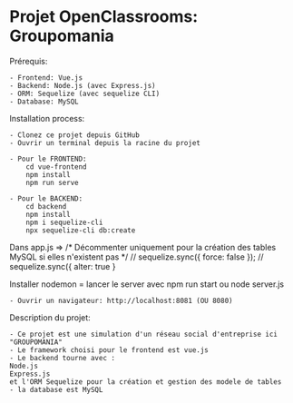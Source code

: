 # Projet OpenClassrooms: Groupomania

Prérequis:

    - Frontend: Vue.js
    - Backend: Node.js (avec Express.js)
    - ORM: Sequelize (avec sequelize CLI)
    - Database: MySQL

Installation process:

    - Clonez ce projet depuis GitHub
    - Ouvrir un terminal depuis la racine du projet

    - Pour le FRONTEND:
        cd vue-frontend
        npm install
        npm run serve

    - Pour le BACKEND:
        cd backend
        npm install
        npm i sequelize-cli
        npx sequelize-cli db:create
Dans app.js =>
        /* Décommenter uniquement pour la création des tables MySQL si elles n'existent pas */
// sequelize.sync({ force: false });
// sequelize.sync({ alter: true }

Installer nodemon = lancer le server avec npm run start
       ou node server.js 
        

    - Ouvrir un navigateur: http://localhost:8081 (OU 8080)
        
Description du projet:

    - Ce projet est une simulation d'un réseau social d'entreprise ici "GROUPOMANIA"
    - Le framework choisi pour le frontend est vue.js
    - Le backend tourne avec :
    Node.js
    Express.js
    et l'ORM Sequelize pour la création et gestion des modele de tables
    - la database est MySQL